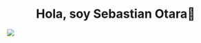 <div align="center">
<h1 align="center">Hola, soy Sebastian Otara👋</h1>
</div>
<img style="width="1300px" src="https://i.imgur.com/5vzbxw3_d.webp?maxwidth=760&fidelity=grand">
<!--
**sebastianfabrizio/sebastianfabrizio** is a ✨ _special_ ✨ repository because its `README.md` (this file) appears on your GitHub profile.

Here are some ideas to get you started:

- 🔭 I’m currently working on ...
- 🌱 I’m currently learning ...
- 👯 I’m looking to collaborate on ...
- 🤔 I’m looking for help with ...
- 💬 Ask me about ...
- 📫 How to reach me: ...
- 😄 Pronouns: ...
- ⚡ Fun fact: ...
-->
